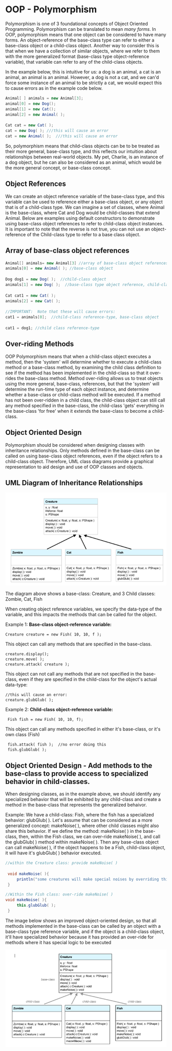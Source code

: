 # OOP - Polymorphism

Polymorphism is one of 3 foundational concepts of Object Oriented Programming. Polymorphism can be translated to mean _many forms_. In OOP, polymorphism means that one object can be considered to have many forms. An object-reference of the base-class type can refer to either a base-class object or a child-class object. Another way to consider this is that when we have a collection of similar objects, where we refer to them with the more generalized format (base-class type object-reference variable), that variable can refer to any of the child-class objects.

In the example below, this is intuitive for us: a dog is an animal, a cat is an animal, an animal is an animal. However, a dog is not a cat, and we can'd force some instance of an animal to be strictly a cat, we would expect this to cause errors as in the example code below.

```java
Animal[ ] animals = new Animal[3];
animal[0] = new Dog();
animal[1] = new Cat();
animal[2] = new Animal( );

Cat cat = new Cat( );
cat = new Dog( ); ///this will cause an error
cat = new Animal( );  ///this will cause an error
```

So, polymorphism means that child-class objects can be to be treated as their more general, base-class type, and this reflects our intuition about relationships between real-world objects. My pet, Charlie, is an instance of a dog object, but he can also be considered as an animal, which would be the more general concept, or base-class concept.

## Object References

We can create an object reference variable of the base-class type, and this variable can be used to reference either a base-class object, or any object that is of a child-class type. We can imagine a set of classes, where Animal is the base-class, where Cat and Dog would be child-classes that extend Animal. Below are examples using default constructors to demonstrate using base-class object references to refer to child-class object instances. It is important to note that the reverse is not true, you can not use an object-reference of the Child-class type to refer to a base class object.

## Array of base-class object references

```java
Animal[] animals= new Animal[3] //array of base-class object references
animals[0] = new Animal( ); //base-class object

Dog dog1 = new Dog( );  //child-class object
animals[1] = new Dog( );  //base-class type object reference, child-class object

Cat cat1 = new Cat( );
animals[2] = new Cat( );

//IMPORTANT:  Note that these will cause errors:
cat1 = animals[0];  //child-class reference-type, base-class object

cat1 = dog1; //child class reference-type
```

## Over-riding Methods

OOP Polymorphism means that when a child-class object executes a method, then the 'system' will determine whether to execute a child-class method or a base-class method, by examining the child class definition to see if the method has been implemented in the child-class so that it over-rides the base-class method. Method over-riding allows us to treat objects using the more general, base-class, references, but that the 'system' will determine the run-time type of each object instance, and determine whether a base-class or child-class method will be executed. If a method has not been over-ridden in a child class, the child-class object can still call any method specified in the base-class, the child-class 'gets' everything in the base-class 'for free' when it extends the base-class to become a child-class.

## Object Oriented Design

Polymorphism should be considered when designing classes with inheritance relationships. Only methods defined in the base-class can be called on using base-class object references, even if the object refers to a child-class object. Therefore, UML class diagrams provide a graphical representation to aid design and use of OOP classes and objects.

## UML Diagram of Inheritance Relationships

![](<../.gitbook/assets/Screen Shot 2017-11-30 at 2.09.48 PM.png>)

The diagram above shows a base-class: Creature, and 3 Child classes: Zombie, Cat, Fish

When creating object reference variables, we specify the data-type of the variable, and this impacts the methods that can be called for the object.

Example 1: **Base-class object-reference variable:**

```
Creature creature = new Fish( 10, 10, f ); 
```

This object can call any methods that are specified in the base-class.

```
creature.display();
creature.move( );
creature.attack( creature );  
```

This object can not call any methods that are not specified in the base-class, even if they are specified in the child-class for the object's actual data-type:

```
//this will cause an error:
creature.glubGlub( );
```

Example 2: **Child-class object-reference variable:**

```
 Fish fish = new Fish( 10, 10, f);
```

This object can call any methods specified in either it's base-class, or it's own class (Fish)

```
 fish.attack( fish );  //no error doing this
 fish.glubGlub( );
```

## Object Oriented Design - Add methods to the base-class to provide access to specialized behavior in child-classes.

When designing classes, as in the example above, we should identify any specialized behavior that will be exhibited by any child-class and create a method in the base-class that represents the generalized behaivor.

Example: We have a child-class: Fish, where the fish has a specialized behavior: glubGlub( ). Let's assume that can be considered as a more generalized concept: makeNoise( ), where other child classes might also share this behavior. If we define the method: makeNoise( ) in the base-class, then, within the Fish class, we can over-ride makeNoise( ), and call the glubGlub( ) method within makeNoise( ). Then any base-class object can call makeNoise( ), if the object happens to be a Fish, child-class object, it will have it's glubGlub( ) behavior executed.

```java
//within the Creature class: provide makeNoise( ) 

 void makeNoise( ){
     println("some creatures will make special noises by overriding this method");
 }
```

```java
//Within the Fish class: over-ride makeNoise( )
void makeNoise( ){
     this.glubGlub( );
 }
```

The image below shows an improved object-oriented design, so that all methods implemented in the base-class can be called by an object with a base-class type reference variable, and if the object is a child-class object, it'll have specialized behavior because it has provided an over-ride for methods where it has special logic to be executed

![](<../.gitbook/assets/Screen Shot 2017-12-04 at 10.38.18 AM.png>)
